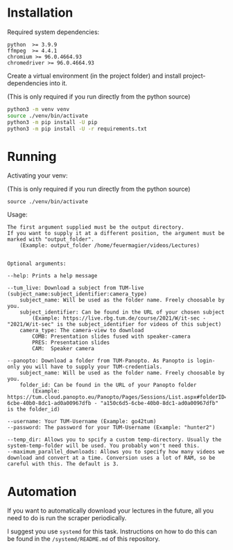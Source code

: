 # Installation

Required system dependencies:

```
python  >= 3.9.9
ffmpeg  >= 4.4.1
chromium >= 96.0.4664.93
chromedriver >= 96.0.4664.93
```

Create a virtual environment (in the project folder) and install project-dependencies into it.

(This is only required if you run directly from the python source)

```bash
python3 -m venv venv
source ./venv/bin/activate
python3 -m pip install -U pip
python3 -m pip install -U -r requirements.txt
```

# Running

Activating your venv:

(This is only required if you run directly from the python source)

```
source ./venv/bin/activate
```

Usage:

```
The first argument supplied must be the output directory.
If you want to supply it at a different position, the argument must be marked with "output_folder".
    (Example: output_folder /home/feuermagier/videos/Lectures)


Optional arguments:

--help: Prints a help message

--tum_live: Download a subject from TUM-live (subject_name:subject_identifier:camera_type)
    subject_name: Will be used as the folder name. Freely choosable by you.
    subject_identifier: Can be found in the URL of your chosen subject
        (Example: https://live.rbg.tum.de/course/2021/W/it-sec - "2021/W/it-sec" is the subject_identifier for videos of this subject)
    camera_type: The camera-view to download
        COMB: Presentation slides fused with speaker-camera
        PRES: Presentation slides
        CAM:  Speaker camera
        
--panopto: Download a folder from TUM-Panopto. As Panopto is login-only you will have to supply your TUM-credentials.
    subject_name: Will be used as the folder name. Freely choosable by you.
    folder_id: Can be found in the URL of your Panopto folder
        (Example: https://tum.cloud.panopto.eu/Panopto/Pages/Sessions/List.aspx#folderID=a150c6d5-6cbe-40b0-8dc1-ad0a00967dfb - "a150c6d5-6cbe-40b0-8dc1-ad0a00967dfb" is the folder_id)

--username: Your TUM-Username (Example: go42tum)
--password: The password for your TUM-Username (Example: "hunter2")

--temp_dir: Allows you to spcify a custom temp-directory. Usually the system-temp-folder will be used. You probably won't need this.
--maximum_parallel_downloads: Allows you to specify how many videos we download and convert at a time. Conversion uses a lot of RAM, so be careful with this. The default is 3.
```

# Automation

If you want to automatically download your lectures in the future, all you need to do is run the scraper periodically.

I suggest you use `systemd` for this task. Instructions on how to do this can be found in the `/systemd/README.md` of
this repository.